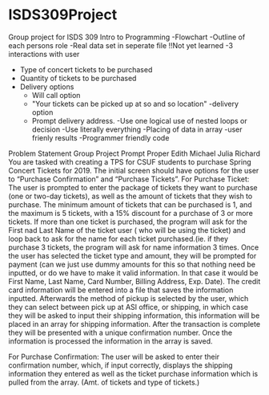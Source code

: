 # ISDS309Project
Group project for ISDS 309 Intro to Programming
-Flowchart
-Outline of each persons role
-Real data set in seperate file !!Not yet learned
-3 interactions with user
  - Type of concert tickets to be purchased
  - Quantity of tickets to be purchased
  - Delivery options
    - Will call option
     - "Your tickets can be picked up at so and so location"
    -delivery option
      - Prompt delivery address. 
-Use one logical use of nested loops or decision
-Use literally everything
-Placing of data in array
-user frienly results
-Programmer friendly code

Problem Statement
Group Project Prompt Proper
Edith
Michael
Julia
Richard
You are tasked with creating a TPS for CSUF students to purchase Spring Concert Tickets for 2019. The initial screen should have options for the user to “Purchase Confirmation” and “Purchase Tickets”. 
For Purchase Ticket:
The user is prompted to enter the package of tickets they want to purchase (one or two-day tickets), as well as the amount of tickets that they wish to purchase. The minimum amount of tickets that can be purchased is 1, and the maximum is 5 tickets, with a 15% discount for a purchase of 3 or more tickets. If more than one ticket is purchased, the program will ask for the First nad Last Name of the ticket user ( who will be using the ticket) and loop back to ask for the name for each ticket purchased.(ie. if they purchase 3 tickets, the program will ask for name information 3 times.  Once the user has selected the ticket type and amount, they will be prompted for payment (can we just use dummy amounts for this so that nothing need be inputted, or do we have to make it valid information. In that case it would be First Name, Last Name, Card Number, Billing Address, Exp. Date). The credit card information will be entered into a file that saves the information inputted. Afterwards the method of pickup is selected by the user, which they can select between pick up at ASI office, or shipping, in which case they will be asked to input their shipping information, this information will be placed in an array for shipping information. After the transaction is complete they will be presented with a unique confirmation number. Once the information is processed the information in the array is saved.

For Purchase Confirmation:
The user will be asked to enter their confirmation number, which, if input correctly, displays the shipping information they entered as well as the ticket purchase information which is pulled from the array. (Amt. of tickets and type of tickets.)

